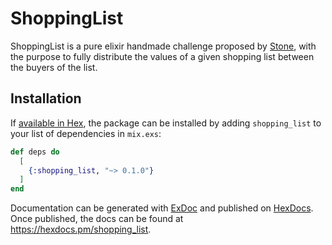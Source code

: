 # ShoppingList

ShoppingList is a pure elixir handmade challenge proposed by [Stone](https://www.stone.com.br/), with the purpose to fully distribute the values of a given shopping list between the buyers of the list.

## Installation

If [available in Hex](https://hex.pm/docs/publish), the package can be installed
by adding `shopping_list` to your list of dependencies in `mix.exs`:

```elixir
def deps do
  [
    {:shopping_list, "~> 0.1.0"}
  ]
end
```

Documentation can be generated with [ExDoc](https://github.com/elixir-lang/ex_doc)
and published on [HexDocs](https://hexdocs.pm). Once published, the docs can
be found at <https://hexdocs.pm/shopping_list>.

